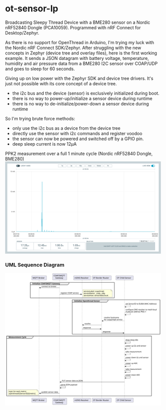 # ot-sensor-lp
Broadcasting Sleepy Thread Device with a BME280 sensor on a Nordic nRF52840 Dongle (PCA10059). Programmed with nRF Connect for Desktop/Zephyr.

As there is no support for OpenThread in Arduino, I'm trying my luck with the Nordic nRF Connect SDK/Zephyr. 
After struggling with the new concepts in Zephyr (device tree and overlay files), here is the first working example.
It sends a JSON datagram with battery voltage, temperature, humidity and air pressure data from a BME280 I2C sensor over COAP/UDP and goes to sleep for 60 seconds.

Giving up on low power with the Zephyr SDK and device tree drivers. It's just not possible with its core concept of a device tree.
* the i2c bus and the device (sensor) is exclusively initialized during boot.
* there is no way to power-up/initialize a sensor device during runtime
* there is no way to de-initialize/power-down a sensor device during runtime

So I'm trying brute force methods:
* only use the i2c bus as a device from the device tree
* directly use the sensor with i2c commands and register voodoo
* the sensor can now be powered and switched off by a GPIO pin.
* deep sleep current is now 12µA

PPK2 measurement over a full 1 minute cycle (Nordic nRF52840 Dongle, BME280)
![PPK2 measurement over a full 1 minute cycle (Nordic nRF52840 Dongle, BME280)](./ppk-20230317T112846.png)

### UML Sequence Diagram
![Sequence diagram of the complete flow](./UML-Sequence-Diagram.svg)
